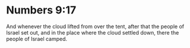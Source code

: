 # Numbers 9:17

And whenever the cloud lifted from over the tent, after that the people of Israel set out, and in the place where the cloud settled down, there the people of Israel camped.
